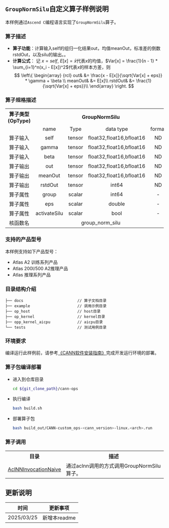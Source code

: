 ## `GroupNormSilu`自定义算子样例说明 
本样例通过`Ascend C`编程语言实现了`GroupNormSilu`算子。

### 算子描述
- **算子功能**：计算输入self的组归一化结果out，均值meanOut，标准差的倒数rstdOut，以及silu的输出。。
- **计算公式**：
  记 $x=self$, $E[x] = \bar{x}$代表$x$的均值，$Var[x] = \frac{1}{n - 1} * \sum_{i=1}^n(x_i - E[x])^2$代表$x$的样本方差，则
  $$
  \left\{
  \begin{array} {rcl}
  out& &= \frac{x - E[x]}{\sqrt{Var[x] + eps}} * \gamma + \beta \\
  meanOut& &= E[x]\\
  rstdOut& &= \frac{1}{\sqrt{Var[x] + eps}}\\
  \end{array}
  \right.
  $$
### 算子规格描述

<table>
<tr><th align="center">算子类型(OpType)</th><th colspan="4" align="center">GroupNormSilu</th></tr> 
<tr><td align="center"> </td><td align="center">name</td><td align="center">Type</td><td align="center">data type</td><td align="center">format</td></tr>  
<tr><td rowspan="2" align="center">算子输入</td> 
<tr><td align="center">self</td><td align="center">tensor</td><td align="center">float32,float16,bfloat16</td><td align="center">ND</td></tr>
<tr><td rowspan="2" align="center">算子输入</td> 
<tr><td align="center">gamma</td><td align="center">tensor</td><td align="center">float32,float16,bfloat16</td><td align="center">ND</td></tr>
<tr><td rowspan="2" align="center">算子输入</td>
<tr><td align="center">beta</td><td align="center">tensor</td><td align="center">float32,float16,bfloat16</td><td align="center">ND</td></tr>
<tr><td rowspan="2" align="center">算子输出</td>
<tr><td align="center">out</td><td align="center">tensor</td><td align="center">float32,float16,bfloat16</td><td align="center">ND</td></tr>
<tr><td rowspan="2" align="center">算子输出</td>
<tr><td align="center">meanOut</td><td align="center">tensor</td><td align="center">float32,float16,bfloat16</td><td align="center">ND</td></tr>
<tr><td rowspan="2" align="center">算子输出</td>
<tr><td align="center">rstdOut</td><td align="center">tensor</td><td align="center">int64</td><td align="center">ND</td></tr>  

<tr><td rowspan="1" align="center">算子属性</td>
<td align="center">group</td><td align="center">scalar</td><td align="center">int64</td><td align="center">-</td></tr>  
<tr><td rowspan="1" align="center">算子属性</td>
<td align="center">eps</td><td align="center">scalar</td><td align="center">double</td><td align="center">-</td></tr>
<tr><td rowspan="1" align="center">算子属性</td>
<td align="center">activateSilu</td><td align="center">scalar</td><td align="center">bool</td><td align="center">-</td></tr>

<tr><td rowspan="1" align="center">核函数名</td><td colspan="4" align="center">group_norm_silu</td></tr>  
</table>


### 支持的产品型号
本样例支持如下产品型号：
- Atlas A2 训练系列产品
- Atlas 200I/500 A2推理产品
- Atlas 推理系列产品


### 目录结构介绍
```
├── docs                        // 算子文档目录
├── example                     // 调用示例目录
├── op_host                     // host目录
├── op_kernel                   // kernel目录
├── opp_kernel_aicpu            // aicpu目录
└── tests                       // 测试用例目录
```


### 环境要求
编译运行此样例前，请参考[《CANN软件安装指南》](https://hiascend.com/document/redirect/CannCommunityInstSoftware)完成开发运行环境的部署。

### 算子包编译部署
  - 进入到仓库目录

    ```bash
    cd ${git_clone_path}/cann-ops
    ```

  - 执行编译

    ```bash
    bash build.sh
    ```

  - 部署算子包

    ```bash
    bash build_out/CANN-custom_ops-<cann_version>-linux.<arch>.run
    ```

### 算子调用
<table>
    <th>目录</th><th>描述</th>
    <tr>
        <td><a href="./examples/AclNNInvocationNaive"> AclNNInvocationNaive</td><td>通过aclnn调用的方式调用GroupNormSilu算子。</td>
    </tr>
</table>

## 更新说明
| 时间         | 更新事项 |
|------------|------|
| 2025/03/25 | 新增本readme |